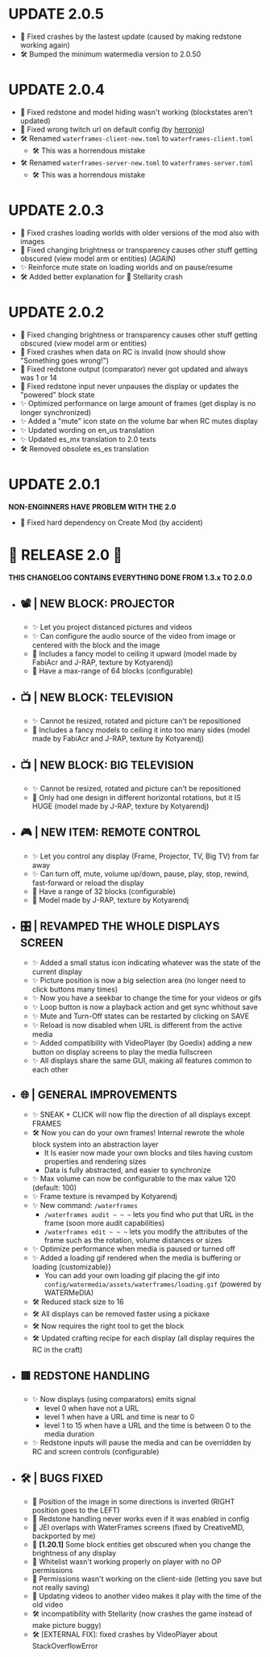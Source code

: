 # UPDATE 2.0.5
- 🐛 Fixed crashes by the lastest update (caused by making redstone working again)
- 🛠️ Bumped the minimum watermedia version to 2.0.50

# UPDATE 2.0.4
- 🐛 Fixed redstone and model hiding wasn't working (blockstates aren't updated)
- 🐛 Fixed wrong twitch url on default config (by [herronjo](https://github.com/SrRapero720/waterframes/pull/62))
- 🛠️ Renamed `waterframes-client-new.toml` to `waterframes-client.toml`
  - 🛠️ This was a horrendous mistake
- 🛠️ Renamed `waterframes-server-new.toml` to `waterframes-server.toml`
  - 🛠️ This was a horrendous mistake

# UPDATE 2.0.3
- 🐛 Fixed crashes loading worlds with older versions of the mod also with images
- 🐛 Fixed changing brightness or transparency causes other stuff getting obscured (view model arm or entities)
  (AGAIN)
- ✨ Reinforce mute state on loading worlds and on pause/resume
- 🛠️ Added better explanation for 🌌 Stellarity crash

# UPDATE 2.0.2
- 🐛 Fixed changing brightness or transparency causes other stuff getting obscured (view model arm or entities)
- 🐛 Fixed crashes when data on RC is invalid (now should show "Something goes wrong!")
- 🐛 Fixed redstone output (comparator) never got updated and always was 1 or 14
- 🐛 Fixed redstone input never unpauses the display or updates the "powered" block state
- ✨ Optimized performance on large amount of frames (get display is no longer synchronized)
- ✨ Added a "mute" icon state on the volume bar when RC mutes display
- ✨ Updated wording on en_us translation
- ✨ Updated es_mx translation to 2.0 texts
- 🛠️ Removed obsolete es_es translation

# UPDATE 2.0.1
**NON-ENGINNERS HAVE PROBLEM WITH THE 2.0**
- 🐛 Fixed hard dependency on Create Mod (by accident)

# 🎉 RELEASE 2.0 🎉
**THIS CHANGELOG CONTAINS EVERYTHING DONE FROM 1.3.x TO 2.0.0**

- ## 📽️ | NEW BLOCK: PROJECTOR
  - ✨ Let you project distanced pictures and videos
  - ✨ Can configure the audio source of the video from image or centered with the block and the image
  - 🧱 Includes a fancy model to ceiling it upward (model made by FabiAcr and J-RAP, texture by Kotyarendj)
  - 🛜 Have a max-range of 64 blocks (configurable)
- ## 📺 | NEW BLOCK: TELEVISION
  - ✨ Cannot be resized, rotated and picture can't be repositioned
  - 🧱 Includes a fancy models to ceiling it into too many sides (model made by FabiAcr and J-RAP, texture by Kotyarendj)
- ## 📺 | NEW BLOCK: BIG TELEVISION
  - ✨ Cannot be resized, rotated and picture can't be repositioned
  - 🧱 Only had one design in different horizontal rotations, but it IS HUGE (model made by J-RAP, texture by Kotyarendj)
- ## 🎮 | NEW ITEM: REMOTE CONTROL
  - ✨ Let you control any display (Frame, Projector, TV, Big TV) from far away
  - ✨ Can turn off, mute, volume up/down, pause, play, stop, rewind, fast-forward or reload the display
  - 🛜 Have a range of 32 blocks (configurable)
  - 🧱 Model made by J-RAP, texture by Kotyarendj
- ## 🎛️ | REVAMPED THE WHOLE DISPLAYS SCREEN
  - ✨ Added a small status icon indicating whatever was the state of the current display
  - ✨ Picture position is now a big selection area (no longer need to click buttons many times)
  - ✨ Now you have a seekbar to change the time for your videos or gifs
  - ✨ Loop button is now a playback action and get sync whithout save
  - ✨ Mute and Turn-Off states can be restarted by clicking on SAVE
  - ✨ Reload is now disabled when URL is different from the active media
  - ✨ Added compatibility with VideoPlayer (by Goedix) adding a new button on display screens to play the media fullscreen
  - ✨ All displays share the same GUI, making all features common to each other
- ## 🌐 | GENERAL IMPROVEMENTS
  - ✨ SNEAK + CLICK will now flip the direction of all displays except FRAMES
  - 🛠️ Now you can do your own frames! Internal rewrote the whole block system into an abstraction layer
    - It Is easier now made your own blocks and tiles having custom properties and rendering sizes
    - Data is fully abstracted, and easier to synchronize
  - ✨ Max volume can now be configurable to the max value 120 (default: 100)
  - ✨ Frame texture is revamped by Kotyarendj
  - ✨ New command: ``/waterframes``
    - ``/waterframes audit ~ ~ ~`` lets you find who put that URL in the frame (soon more audit capabilities)
    - ``/waterframes edit ~ ~ ~`` lets you modify the attributes of the frame such as the rotation, volume distances or sizes
  - ✨ Optimize performance when media is paused or turned off
  - ✨ Added a loading gif rendered when the media is buffering or loading (customizable)}
    - You can add your own loading gif placing the gif into ``config/watermedia/assets/waterframes/loading.gif`` (powered by WATERMeDIA)
  - 🛠️ Reduced stack size to 16
  - 🛠️ All displays can be removed faster using a pickaxe
  - 🛠️ Now requires the right tool to get the block
  - 🛠️ Updated crafting recipe for each display (all display requires the RC in the craft)
- ## 🟥 REDSTONE HANDLING
  - ✨ Now displays (using comparators) emits signal
    - level 0 when have not a URL
    - level 1 when have a URL and time is near to 0
    - level 1 to 15 when have a URL and the time is between 0 to the media duration
  - ✨ Redstone inputs will pause the media and can be overridden by RC and screen controls (configurable)
- ## 🛠️ | BUGS FIXED
  - 🐛 Position of the image in some directions is inverted (RIGHT position goes to the LEFT)
  - 🐛 Redstone handling never works even if it was enabled in config
  - 🐛 JEI overlaps with WaterFrames screens (fixed by CreativeMD, backported by me)
  - 🐛 **[1.20.1]** Some block entities get obscured when you change the brightness of any display
  - 🐛 Whitelist wasn't working properly on player with no OP permissions
  - 🐛 Permissions wasn't working on the client-side (letting you save but not really saving)
  - 🐛 Updating videos to another video makes it play with the time of the old video
  - 🛠️ incompatibility with Stellarity (now crashes the game instead of make picture buggy)
  - 🛠️ [EXTERNAL FIX]: fixed crashes by VideoPlayer about StackOverflowError 